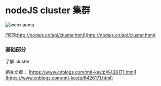 # nodeJS cluster 集群

![webxiaoma](https://webxiaoma.github.io/other/manong.jpg)

[官网:http://nodejs.cn/api/cluster.html](http://nodejs.cn/api/cluster.html)



### 基础部分

了解 cluster

相关文章： [https://www.cnblogs.com/mtl-key/p/6426171.html](https://www.cnblogs.com/mtl-key/p/6426171.html)



